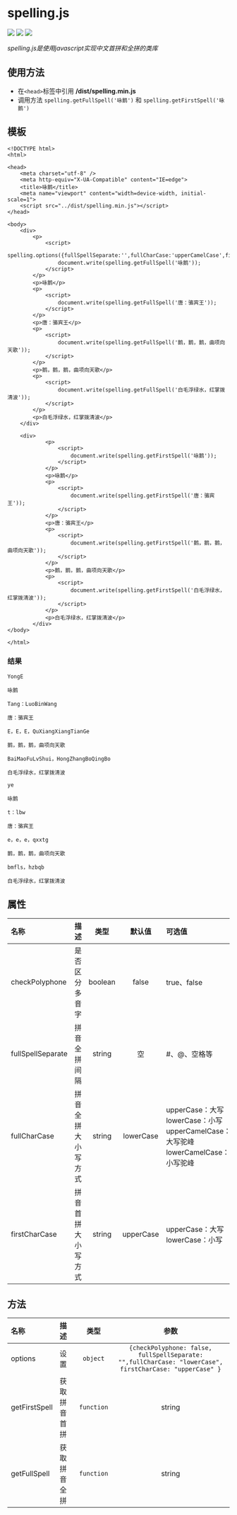 # spelling.js

![](https://img.shields.io/badge/.NET-%3E%3D3.5-brightgreen.svg)
![](https://img.shields.io/badge/version-1.0.0-blue.svg)
![](https://img.shields.io/badge/license-Apache%20Licence%202.0-green.svg)

*spelling.js是使用javascript实现中文首拼和全拼的类库*
## 使用方法
+ 在`<head>`标签中引用    **/dist/spelling.min.js** 
+ 调用方法 `spelling.getFullSpell('咏鹅')` 和 `spelling.getFirstSpell('咏鹅')`
## 模板
    <!DOCTYPE html>
    <html>

    <head>
        <meta charset="utf-8" />
        <meta http-equiv="X-UA-Compatible" content="IE=edge">
        <title>咏鹅</title>
        <meta name="viewport" content="width=device-width, initial-scale=1">
        <script src="../dist/spelling.min.js"></script>
    </head>

    <body>
        <div>
            <p>
                <script>
                    spelling.options({fullSpellSeparate:'',fullCharCase:'upperCamelCase',firstCharCase:'lowerCase'});
                    document.write(spelling.getFullSpell('咏鹅'));
                </script>
            </p>
            <p>咏鹅</p>
            <p>
                <script>
                    document.write(spelling.getFullSpell('唐：骆宾王'));
                </script>
            </p>
            <p>唐：骆宾王</p>
            <p>
                <script>
                    document.write(spelling.getFullSpell('鹅，鹅，鹅，曲项向天歌'));
                </script>
            </p>
            <p>鹅，鹅，鹅，曲项向天歌</p>
            <p>
                <script>
                    document.write(spelling.getFullSpell('白毛浮绿水，红掌拨清波'));
                </script>
            </p>
            <p>白毛浮绿水，红掌拨清波</p>
        </div>
        
        <div>
                <p>
                    <script>
                        document.write(spelling.getFirstSpell('咏鹅'));
                    </script>
                </p>
                <p>咏鹅</p>
                <p>
                    <script>
                        document.write(spelling.getFirstSpell('唐：骆宾王'));
                    </script>
                </p>
                <p>唐：骆宾王</p>
                <p>
                    <script>
                        document.write(spelling.getFirstSpell('鹅，鹅，鹅，曲项向天歌'));
                    </script>
                </p>
                <p>鹅，鹅，鹅，曲项向天歌</p>
                <p>
                    <script>
                        document.write(spelling.getFirstSpell('白毛浮绿水，红掌拨清波'));
                    </script>
                </p>
                <p>白毛浮绿水，红掌拨清波</p>
            </div>
    </body>

    </html>
### 结果
    YongE

    咏鹅

    Tang：LuoBinWang

    唐：骆宾王

    E，E，E，QuXiangXiangTianGe

    鹅，鹅，鹅，曲项向天歌

    BaiMaoFuLvShui，HongZhangBoQingBo

    白毛浮绿水，红掌拨清波

    ye

    咏鹅

    t：lbw

    唐：骆宾王

    e，e，e，qxxtg

    鹅，鹅，鹅，曲项向天歌

    bmfls，hzbqb

    白毛浮绿水，红掌拨清波

## 属性


| 名称                | 描述   |类型   |默认值      |可选值|
| :----              | :---          | :----:     | :----:     |:----    |
| checkPolyphone |是否区分多音字   |  boolean   |  false  | true、false|
| fullSpellSeparate  |  拼音全拼间隔       |string |  空       |#、@、空格等|
| fullCharCase |拼音全拼大小写方式   |  string   |  lowerCase  |upperCase：大写<br>lowerCase：小写<br>upperCamelCase：大写驼峰<br>lowerCamelCase：小写驼峰|
| firstCharCase |拼音首拼大小写方式   |  string   |  upperCase  |upperCase：大写<br>lowerCase：小写|
## 方法


| 名称                | 描述   |类型   |参数      |
| :----              | :---          | :----:     | :----:     |
| options |设置   |  `object`   |  `{checkPolyphone: false, fullSpellSeparate: "",fullCharCase: "lowerCase", firstCharCase: "upperCase" }`  |
| getFirstSpell |获取拼音首拼   |  `function`   | string   |
| getFullSpell |获取拼音全拼   |  `function`   | string   |
